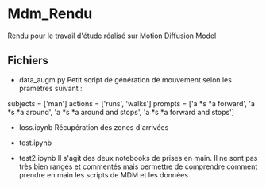 # Mdm_Rendu
Rendu pour le travail d'étude réalisé sur Motion Diffusion Model


## Fichiers

- data_augm.py
Petit script de génération de mouvement selon les pramètres suivant :

subjects = ['man']
actions = ['runs', 'walks']
prompts = ['a *s *a forward', 'a *s *a around', 'a *s *a around and stops', 'a *s *a forward and stops']

- loss.ipynb
Récupération des zones d'arrivées

- test.ipynb
- test2.ipynb
Il s'agit des deux notebooks de prises en main. Il ne sont pas très bien rangés et commentés mais permettre de comprendre comment prendre en main les scripts de MDM et les données
